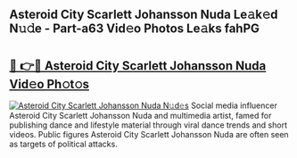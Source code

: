 ## Asteroid City Scarlett Johansson Nuda Le𝚊k𝚎d N𝚞𝚍e - Part-a63 Vid𝚎o Photos Le𝚊ks fahPG

# <h2><a href="http://fbftpel.evod.top/?m=Asteroid+City+Scarlett+Johansson+Nuda">🔗 👉🔴 Asteroid City Scarlett Johansson Nuda Vid𝚎o Ph𝚘t𝚘s</a></h2>

[![Asteroid City Scarlett Johansson Nuda N𝚞d𝚎s](https://i.imgur.com/8V9OHl7.gif)](http://fbftpel.evod.top/?m=Asteroid+City+Scarlett+Johansson+Nuda)
Social media influencer Asteroid City Scarlett Johansson Nuda and multimedia artist, famed for publishing dance and lifestyle material through viral dance trends and short videos. Public figures Asteroid City Scarlett Johansson Nuda are often seen as targets of political attacks. 
